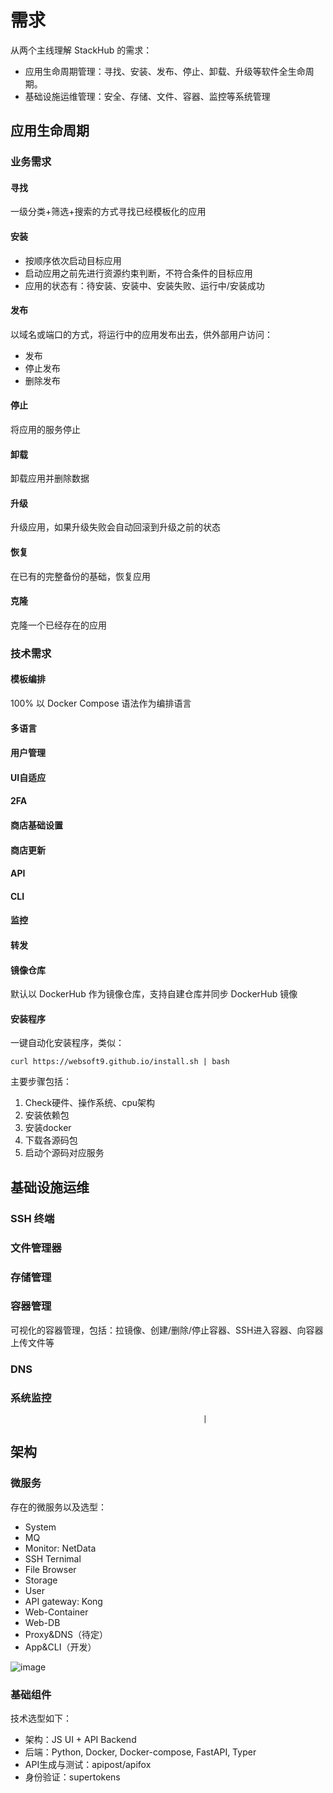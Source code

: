 # 需求

从两个主线理解 StackHub 的需求：

* 应用生命周期管理：寻找、安装、发布、停止、卸载、升级等软件全生命周期。
* 基础设施运维管理：安全、存储、文件、容器、监控等系统管理


## 应用生命周期

### 业务需求

#### 寻找

一级分类+筛选+搜索的方式寻找已经模板化的应用

#### 安装

* 按顺序依次启动目标应用
* 启动应用之前先进行资源约束判断，不符合条件的目标应用
* 应用的状态有：待安装、安装中、安装失败、运行中/安装成功

#### 发布

以域名或端口的方式，将运行中的应用发布出去，供外部用户访问：

* 发布
* 停止发布
* 删除发布

#### 停止

将应用的服务停止

#### 卸载

卸载应用并删除数据

#### 升级

升级应用，如果升级失败会自动回滚到升级之前的状态

#### 恢复

在已有的完整备份的基础，恢复应用

#### 克隆

克隆一个已经存在的应用


### 技术需求

#### 模板编排

100% 以 Docker Compose 语法作为编排语言

#### 多语言
#### 用户管理
#### UI自适应
#### 2FA 
#### 商店基础设置
#### 商店更新
#### API
#### CLI
#### 监控
#### 转发
#### 镜像仓库

默认以 DockerHub 作为镜像仓库，支持自建仓库并同步 DockerHub 镜像

#### 安装程序

一键自动化安装程序，类似：
```
curl https://websoft9.github.io/install.sh | bash
```

主要步骤包括：

1. Check硬件、操作系统、cpu架构
2. 安装依赖包
3. 安装docker
4. 下载各源码包
5. 启动个源码对应服务


## 基础设施运维

### SSH 终端
### 文件管理器
### 存储管理
### 容器管理

可视化的容器管理，包括：拉镜像、创建/删除/停止容器、SSH进入容器、向容器上传文件等

### DNS

### 系统监控

                                               |


## 架构

### 微服务

存在的微服务以及选型：  

* System
* MQ
* Monitor: NetData
* SSH Ternimal
* File Browser
* Storage
* User
* API gateway: Kong
* Web-Container
* Web-DB
* Proxy&DNS（待定）
* App&CLI（开发）

![image](https://user-images.githubusercontent.com/16741975/216497356-3913abd2-0b75-4619-8c40-512079e35f5b.png)


### 基础组件

技术选型如下：

* 架构：JS UI + API Backend  
* 后端：Python, Docker, Docker-compose, FastAPI, Typer  
* API生成与测试：apipost/apifox
* 身份验证：supertokens
